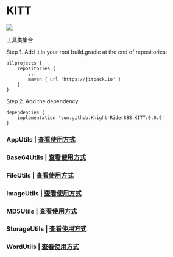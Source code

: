 # KITT
[![](https://jitpack.io/v/Knight-Rider888/KITT.svg)](https://jitpack.io/#Knight-Rider888/KITT)

工具类集合

Step 1. Add it in your root build.gradle at the end of repositories:
```
allprojects {
    repositories {
        ...
        maven { url 'https://jitpack.io' }
    }
}
```
Step 2. Add the dependency
```
dependencies {
    implementation 'com.github.Knight-Rider888:KITT:0.0.9'
}
```


### AppUtils | [查看使用方式](https://github.com/Knight-Rider888/KITT/blob/main/README-AppUtils.md)

### Base64Utils | [查看使用方式](https://github.com/Knight-Rider888/KITT/blob/main/README-Base64Utils.md)

### FileUtils | [查看使用方式](https://github.com/Knight-Rider888/KITT/blob/main/README-FileUtils.md)

### ImageUtils | [查看使用方式](https://github.com/Knight-Rider888/KITT/blob/main/README-ImageUtils.md)

### MD5Utils | [查看使用方式](https://github.com/Knight-Rider888/KITT/blob/main/README-MD5Utils.md)

### StorageUtils | [查看使用方式](https://github.com/Knight-Rider888/KITT/blob/main/README-StorageUtils.md)

### WordUtils | [查看使用方式](https://github.com/Knight-Rider888/KITT/blob/main/README-WordUtils.md)


